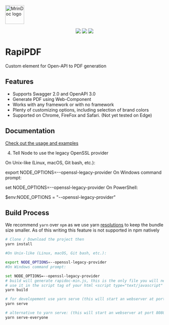<img alt="MrinDoc logo" src="https://github.com/mrin9/RapiPdf/blob/master/logo.png" width="60px" />


<p align="center">
    <img src="https://img.shields.io/badge/license-MIT-blue.svg?style=flat-square"/>
    <img src="https://img.shields.io/github/size/mrin9/rapipdf/dist/rapipdf-min.js.svg?colorB=blue&label=minified&style=flat-square">
    <img src="https://img.shields.io/github/size/mrin9/rapipdf/dist/rapipdf-min.js.gz.svg?colorB=blue&label=zip&style=flat-square">
</p>

# RapiPDF
Custom element for Open-API to PDF generation

## Features
- Supports Swagger 2.0 and OpenAPI 3.0
- Generate PDF using Web-Component
- Works with any framework or with no framework
- Plenty of customizing options, including selection of brand colors
- Supported on Chrome, FireFox and Safari. (Not yet tested on Edge)

## Documentation
[Check out the usage and examples](https://mrin9.github.io/RapiPdf/)

4. Tell Node to use the legacy OpenSSL provider

On Unix-like (Linux, macOS, Git bash, etc.):

export NODE_OPTIONS=--openssl-legacy-provider
On Windows command prompt:

set NODE_OPTIONS=--openssl-legacy-provider
On PowerShell:

$env:NODE_OPTIONS = "--openssl-legacy-provider"

## Build Process
We recommend `yarn` over `npm` as we use yarn [resolutions](https://yarnpkg.com/lang/en/docs/selective-version-resolutions/) to keep the bundle size smaller. As of this writing this feature is not supported in npm natively
```bash
# Clone / Download the project then
yarn install

#On Unix-like (Linux, macOS, Git bash, etc.):

export NODE_OPTIONS=--openssl-legacy-provider
#On Windows command prompt:

set NODE_OPTIONS=--openssl-legacy-provider
# build will generate rapidoc-min.js, this is the only file you will need.
# use it in the script tag of your html <script type="text/javascript" src="rapidoc-min.js"></script></body>
yarn build

# for developement use yarn serve (this will start an webserver at port 8080, then navigate to localhost:8080)
yarn serve

# alternative to yarn serve: (this will start an webserver at port 8080 listening to all adapters)
yarn serve-everyone
```
